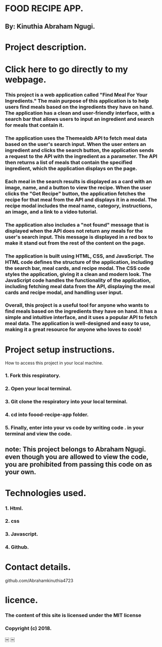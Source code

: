 # FOOD RECIPE APP.

## By: Kinuthia Abraham Ngugi.

# Project description.

# Click here to go directly to my webpage.


### This project is a web application called "Find Meal For Your Ingredients." The main purpose of this application is to help users find meals based on the ingredients they have on hand. The application has a clean and user-friendly interface, with a search bar that allows users to input an ingredient and search for meals that contain it.

### The application uses the Themealdb API to fetch meal data based on the user's search input. When the user enters an ingredient and clicks the search button, the application sends a request to the API with the ingredient as a parameter. The API then returns a list of meals that contain the specified ingredient, which the application displays on the page.

### Each meal in the search results is displayed as a card with an image, name, and a button to view the recipe. When the user clicks the "Get Recipe" button, the application fetches the recipe for that meal from the API and displays it in a modal. The recipe modal includes the meal name, category, instructions, an image, and a link to a video tutorial.

### The application also includes a "not found" message that is displayed when the API does not return any meals for the user's search input. This message is displayed in a red box to make it stand out from the rest of the content on the page.

### The application is built using HTML, CSS, and JavaScript. The HTML code defines the structure of the application, including the search bar, meal cards, and recipe modal. The CSS code styles the application, giving it a clean and modern look. The JavaScript code handles the functionality of the application, including fetching meal data from the API, displaying the meal cards and recipe modal, and handling user input.

### Overall, this project is a useful tool for anyone who wants to find meals based on the ingredients they have on hand. It has a simple and intuitive interface, and it uses a popular API to fetch meal data. The application is well-designed and easy to use, making it a great resource for anyone who loves to cook!

# Project setup instructions.

How to access this project in your local machine.

### 1. Fork this respiratory.

### 2. Open your local terminal.

### 3. Git clone the respiratory into your local terminal.

### 4. cd into foood-recipe-app folder.

### 5. Finally, enter into your vs code by writing code . in your terminal and view the code.

## note: This project belongs to Abraham Ngugi. even though you are allowed to view the code, you are prohibited from passing this code on as your own.

# Technologies used.

### 1. Html.

### 2. css

### 3. Javascript.

### 4. Github.

# Contact details.

github.com/Abrahamkinuthia4723

# licence.

### The content of this site is licensed under the MIT license
### Copyright (c) 2018.





￼
￼

